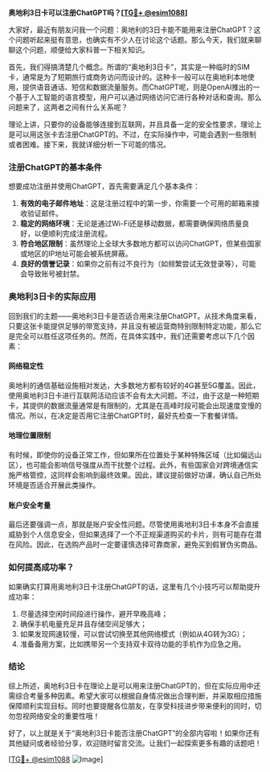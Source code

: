 **奥地利3日卡可以注册ChatGPT吗？[[TG💪+ @esim1088](https://t.me/s/esim1088)]**

大家好，最近有朋友问我一个问题：奥地利的3日卡能不能用来注册ChatGPT？这个问题听起来挺有意思，也确实有不少人在讨论这个话题。那么今天，我们就来聊聊这个问题，顺便给大家科普一下相关知识。

首先，我们得搞清楚几个概念。所谓的“奥地利3日卡”，其实是一种临时的SIM卡，通常是为了短期旅行或商务访问而设计的。这种卡一般可以在奥地利本地使用，提供语音通话、短信和数据流量服务。而ChatGPT呢，则是OpenAI推出的一个基于人工智能的语言模型，用户可以通过网络访问它进行各种对话和查询。那么问题来了，这两者之间有什么关系呢？

理论上讲，只要你的设备能够连接到互联网，并且具备一定的安全性要求，理论上是可以用这张卡去注册ChatGPT的。不过，在实际操作中，可能会遇到一些限制或者困难。接下来，我就详细分析一下可能的情况。

### 注册ChatGPT的基本条件

想要成功注册并使用ChatGPT，首先需要满足几个基本条件：

1. **有效的电子邮件地址**：这是注册过程中的第一步，你需要一个可用的邮箱来接收验证邮件。
2. **稳定的网络环境**：无论是通过Wi-Fi还是移动数据，都需要确保网络质量良好，以便顺利完成注册流程。
3. **符合地区限制**：虽然理论上全球大多数地方都可以访问ChatGPT，但某些国家或地区的IP地址可能会被系统屏蔽。
4. **良好的信誉记录**：如果你之前有过不良行为（如频繁尝试无效登录等），可能会导致账号被封禁。

### 奥地利3日卡的实际应用

回到我们的主题——奥地利3日卡是否适合用来注册ChatGPT。从技术角度来看，只要这张卡能提供足够的带宽支持，并且没有被运营商特别限制特定功能，那么它是完全可以胜任这项任务的。然而，在具体实践中，我们还需要考虑以下几个因素：

#### 网络稳定性

奥地利的通信基础设施相对发达，大多数地方都有较好的4G甚至5G覆盖。因此，使用奥地利3日卡进行互联网活动应该不会有太大问题。不过，由于这是一种短期卡，其提供的数据流量通常是有限制的，尤其是在高峰时段可能会出现速度变慢的情况。所以，在决定是否用它注册ChatGPT时，最好先检查一下套餐详情。

#### 地理位置限制

有时候，即使你的设备正常工作，但如果所在位置处于某种特殊区域（比如偏远山区），也可能会影响信号强度从而干扰整个过程。此外，有些国家会对跨境通信实施严格管控，这同样会影响到最终效果。因此，建议提前做好功课，确认自己所处环境是否适合开展此类操作。

#### 账户安全考量

最后还要强调一点，那就是账户安全性问题。尽管使用奥地利3日卡本身不会直接威胁到个人信息安全，但如果选择了一个不正规渠道购买的卡片，则有可能存在潜在风险。因此，在选购产品时一定要谨慎选择可靠商家，避免买到假冒伪劣商品。

### 如何提高成功率？

如果确实打算用奥地利3日卡注册ChatGPT的话，这里有几个小技巧可以帮助提升成功率：

1. 尽量选择空闲时间段进行操作，避开早晚高峰；
2. 确保手机电量充足并且存储空间足够大；
3. 如果发现网速较慢，可以尝试切换至其他网络模式（例如从4G转为3G）；
4. 准备备用方案，比如携带另一个支持双卡双待功能的手机作为应急之用。

### 结论

综上所述，奥地利3日卡在理论上是可以用来注册ChatGPT的，但在实际应用中还需综合考量多种因素。希望大家可以根据自身情况做出合理判断，并采取相应措施保障顺利实现目标。同时也要提醒各位朋友，在享受科技进步带来便利的同时，切勿忽视网络安全的重要性哦！

好了，以上就是关于“奥地利3日卡能否注册ChatGPT”的全部内容啦！如果你还有其他疑问或者经验分享，欢迎随时留言交流。让我们一起探索更多有趣的话题吧！

[[TG💪+ @esim1088](https://t.me/s/esim1088) ![Image](https://i.postimg.cc/4NQfJmqS/Snipaste-2025-05-13-00-14-12.png)]
